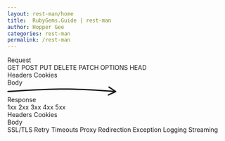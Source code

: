 ```yaml
---
layout: rest-man/home
title:  RubyGems.Guide | rest-man
author: Hopper Gee
categories: rest-man
permalink: /rest-man
---
```


<div class="main-section">
  <div class="request-box-wrapper">
    <div class="request-box">
      <a class="request">Request</a>
      <div class="request-actions">
        <a class="request-action">GET</a>
        <a class="request-action">POST</a>
        <a class="request-action">PUT</a>
        <a class="request-action">DELETE</a>
        <a class="request-action">PATCH</a>
        <a class="request-action">OPTIONS</a>
        <a class="request-action">HEAD</a>
      </div>
      <div class="relative">
        <a class="request-headers">Headers</a>
        <a class="request-cookies">Cookies</a>
      </div>
      <a class="request-body">Body</a>
    </div>
  </div>

  <div class="arrow">
    <?xml version="1.0" encoding="UTF-8"?>
    <svg width="248px" height="22px" viewBox="0 0 248 22" version="1.1" xmlns="http://www.w3.org/2000/svg" xmlns:xlink="http://www.w3.org/1999/xlink">
      <g id="Page-1" stroke="none" stroke-width="1" fill="currentColor" fill-rule="evenodd">
          <path id="Line" d="M230.508552,-2.71830388 L247.133391,5.06724195 C248.192682,5.56331625 248.301809,7.02706842 247.327787,7.67473219 L232.041188,17.8393706 C231.351345,18.2980733 230.420264,18.1106971 229.961562,17.4208541 C229.502859,16.7310111 229.690235,15.7999309 230.380078,15.3412282 L240.898,8.346 L230.753506,9.10356057 C189.311546,12.0870822 155.706444,13.5791595 129.931955,13.5791595 C101.148678,13.5791595 58.309368,11.7181973 1.40211822,7.99681061 C0.575456766,7.942752 -0.050861591,7.22878731 0.00319702098,6.40212585 C0.0572556329,5.57546439 0.771220317,4.94914604 1.59788178,5.00320465 C58.4454288,8.72068712 101.227422,10.5791595 129.931955,10.5791595 C155.62452,10.5791595 189.161978,9.09008563 230.534275,6.11158405 L240.674,5.355 L229.236235,-0.00146580008 C228.530132,-0.332139372 228.202154,-1.14262439 228.458926,-1.86230642 L228.513974,-1.9960434 C228.865315,-2.74627752 229.758318,-3.06964455 230.508552,-2.71830388 Z" transform="translate(123.500000, 9.289584) scale(1, -1) translate(-123.500000, -9.289584) " fill-rule="nonzero">
          </path>
      </g>
    </svg>
  </div>

  <div class="response-box-wrapper">
    <div class="response-box">
      <a class="response">
        Response
      </a>
      <div class="response-statuses">
        <a class="response-status">1xx</a>
        <a class="response-status">2xx</a>
        <a class="response-status">3xx</a>
        <a class="response-status">4xx</a>
        <a class="response-status">5xx</a>
      </div>
      <div class="relative">
        <a class="response-headers">Headers</a>
        <a class="response-cookies">Cookies</a>
      </div>
      <a class="response-body">Body</a>
    </div>
  </div>
</div>

<div class="advance-section">
  <div class="advance-box">
    <a>SSL/TLS</a>
    <a>Retry</a>
    <a>Timeouts</a>
    <a>Proxy</a>
    <a>Redirection</a>
    <a>Exception</a>
    <a>Logging</a>
    <a>Streaming</a>
  </div>
</div>